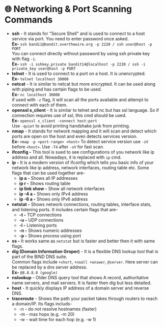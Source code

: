 # 🌐 Networking & Port Scanning Commands

- **ssh** - It stands for "Secure Shell" and is used to connect to a host service via port. You need to enter password once asked.   
	**Ex-** `ssh bandi1@bandit.overthewire.org -p 2220 / ssh user@host -p PORT`  
You can connect directly without password by using ssh private key with flag `-i`.  
	**Ex-** `ssh -i sshkey.private bandit14@localhost -p 2220 / ssh -i private_key user@host -p PORT`
- **telnet** - It is used to connect to a port on a host. It is unencrypted.   
	**Ex-** `telnet localhost 30000`  
- **netcat** - It is similar to netcat but more encrypted. It can be used along with piping and has certain flags to be used.  
	**Ex-** `nc localhost 30000`  
if used with `-z` flag, it will scan all the ports available and attempt to connect with each of them.
- **openssl s_client** - It is similar to telnet and nc but has ssl language. So if connection requires use of ssl, this cmd should be used.  
	**Ex-** `openssl s_client -connect host:port`  
Use `-quiet` to avoid printing handshake junk from printing.
- **nmap** - It stands for network mapping and it will scan and detect which ports are open on the host and even detects services version.  
	**Ex-** `nmap -p <port-range> <host>`
To detect service version use `-sV` before `<host>`. Use `-T4` after `-sV` for fast scan.
- **ifconfig -**  This tool is sued to see configurations of you network like ip address and all. Nowadays, it is replaced with `ip` cmd.
- **ip -** It is a modern version of ifconfig which tells you basic info of your network like ip address, network interfaces, routing table etc. Some flags that can be used together are-
	+ **ip a -** Shows all IP addresses
	+ **ip r -** Shows routing table
	+ **ip link show -** Show all network interfaces
	+ **ip -4 a -** Shows only IPv4 address
	+ **ip -6 a -** Shows only IPv6 address
- **netstat -** Shows network connections, routing tables, interface stats, and listening ports. It includes certain flags that are-
	+ **-t -** TCP connections
	+ **-u -** UDP connections
	+ **-l -** Listening ports
	+ **-n -** Shows numeric addresses
	+ **-p -** Shows process using port
- **ss -** It works same as `netstat` but is faster and better then it with same flags.
- **dig (Domain Information Groper)** - It is a flexible DNS lookup tool that is part of the BIND DNS suite.   
Common flags include `+short`, `+noall +answer`, `@server`. Here server can be replaced by a dns server address.  
	**Ex-** `@8.8.8.8 (google)`
- **nslookup** - Older DNS query tool that shows A record, authoritative name servers, and mail servers. It is faster then dig but less detailed.
- **host** - It quickly displays IP address of a domain server and reverse DNS.
- **traceroute** - Shows the path your packet takes through routers to reach a domain/IP. Its flags includs-
	+ -n - do not resolve hostnames (faster)
	+ -m - max hops (e.g. -m 20)
	+ -w - wait time for each hop (e.g. -w 1)